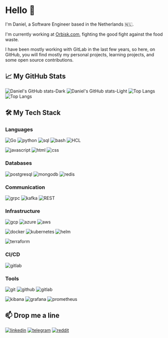 # Hello 👋

I'm Daniel, a Software Engineer based in the Netherlands 🇳🇱.

I'm currently working at [Orbisk.com](https://www.orbisk.com/), fighting the good fight against the food waste.

I have been mostly working with GitLab in the last few years, so here, on GitHub, you will find mostly my personal projects, learning projects, and some open source contributions.

## 📈 My GitHub Stats

![Daniel's GitHub stats-Dark](https://github-readme-stats.vercel.app/api?username=daniel-orlov&show_icons=true&theme=gotham&count_private=true#gh-dark-mode-only)
![Daniel's GitHub stats-Light](https://github-readme-stats.vercel.app/api?username=daniel-orlov&show_icons=true&theme=nord&count_private=true#gh-light-mode-only)
![Top Langs](https://github-readme-stats.vercel.app/api/top-langs/?username=daniel-orlov&layout=compact&theme=gotham#gh-dark-mode-only)
![Top Langs](https://github-readme-stats.vercel.app/api/top-langs/?username=daniel-orlov&layout=compact&theme=nord#gh-light-mode-only)

## 🛠️ My Tech Stack
### Languages
![Go](https://img.shields.io/badge/Go-00ADD8?style=for-the-badge&logo=go&logoColor=white)
![python](https://img.shields.io/badge/Python-3776AB?style=for-the-badge&logo=python&logoColor=white)
![sql](https://img.shields.io/badge/SQL-025E8C?style=for-the-badge&logo=sql&logoColor=white)
![bash](https://img.shields.io/badge/Bash-4EAA25?style=for-the-badge&logo=gnu-bash&logoColor=white)
![HCL](https://img.shields.io/badge/HCL-5C4EE5?style=for-the-badge&logo=hashicorp&logoColor=white)

![javascript](https://img.shields.io/badge/JavaScript-F7DF1E?style=for-the-badge&logo=javascript&logoColor=black)
![html](https://img.shields.io/badge/HTML5-E34F26?style=for-the-badge&logo=html5&logoColor=white)
![css](https://img.shields.io/badge/CSS3-1572B6?style=for-the-badge&logo=css3&logoColor=white)

### Databases
![postgresql](https://img.shields.io/badge/PostgreSQL-316192?style=for-the-badge&logo=postgresql&logoColor=white)
![mongodb](https://img.shields.io/badge/MongoDB-4EA94B?style=for-the-badge&logo=mongodb&logoColor=white)
![redis](https://img.shields.io/badge/Redis-DC382D?style=for-the-badge&logo=redis&logoColor=white)

### Communication
![grpc](https://img.shields.io/badge/GRPC-009688?style=for-the-badge&logo=grpc&logoColor=white)
![kafka](https://img.shields.io/badge/Apache%20Kafka-231F20?style=for-the-badge&logo=apachekafka&logoColor=white)
![REST](https://img.shields.io/badge/REST-02569B?style=for-the-badge&logo=rest&logoColor=white)

### Infrastructure
![gcp](https://img.shields.io/badge/Google%20Cloud-4285F4?style=for-the-badge&logo=googlecloud&logoColor=white)
![azure](https://img.shields.io/badge/Microsoft%20Azure-0089D6?style=for-the-badge&logo=microsoftazure&logoColor=white)
![aws](https://img.shields.io/badge/Amazon%20AWS-232F3E?style=for-the-badge&logo=amazonaws&logoColor=white)

![docker](https://img.shields.io/badge/Docker-2CA5E0?style=for-the-badge&logo=docker&logoColor=white)
![kubernetes](https://img.shields.io/badge/Kubernetes-326CE5?style=for-the-badge&logo=kubernetes&logoColor=white)
![helm](https://img.shields.io/badge/Helm-277DC3?style=for-the-badge&logo=helm&logoColor=white)

![terraform](https://img.shields.io/badge/Terraform-623CE4?style=for-the-badge&logo=terraform&logoColor=white)

### CI/CD
![gitlab](https://img.shields.io/badge/GitLab-FCA121?style=for-the-badge&logo=gitlab&logoColor=white)

### Tools
![git](https://img.shields.io/badge/Git-F05032?style=for-the-badge&logo=git&logoColor=white)
![github](https://img.shields.io/badge/GitHub-000000?style=for-the-badge&logo=GitHub&logoColor=white)
![gitlab](https://img.shields.io/badge/GitLab-FCA121?style=for-the-badge&logo=gitlab&logoColor=white)

![kibana](https://img.shields.io/badge/Kibana-005571?style=for-the-badge&logo=kibana&logoColor=white)
![grafana](https://img.shields.io/badge/Grafana-F46800?style=for-the-badge&logo=grafana&logoColor=white)
![prometheus](https://img.shields.io/badge/Prometheus-E6522C?style=for-the-badge&logo=prometheus&logoColor=white)


## 📫 Drop me a line

[![linkedin](https://img.shields.io/badge/LinkedIn-0077B5?style=for-the-badge&logo=linkedin&logoColor=white)](https://www.linkedin.com/in/daniel-orlov/)
[![telegram](https://img.shields.io/badge/Telegram-2CA5E0?style=for-the-badge&logo=telegram&logoColor=white)](https://t.me/danielorlov)
[![reddit](https://img.shields.io/badge/Reddit-FF4500?style=for-the-badge&logo=reddit&logoColor=white)](https://www.reddit.com/user/1llm1nt1)
